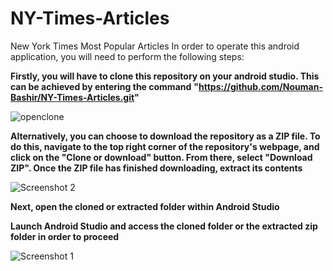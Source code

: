 # NY-Times-Articles
New York Times Most Popular Articles
In order to operate this android application, you will need to perform the following steps:


**Firstly, you will have to clone this repository on your android studio. This can be achieved by entering the command**
**"https://github.com/Nouman-Bashir/NY-Times-Articles.git"**

![openclone](https://user-images.githubusercontent.com/100478213/235368883-b96a100b-c4ab-40a8-9e92-b471a9110a4c.jpg)


**Alternatively, you can choose to download the repository as a ZIP file. To do this, navigate to the top right corner of the repository's webpage, and click on the "Clone or download" button. From there, select "Download ZIP". Once the ZIP file has finished downloading, extract its contents**

![Screenshot 2](https://user-images.githubusercontent.com/100478213/235368914-3dfbf586-e6bd-4f2e-9b38-eb7a28ac2396.jpg)



**Next, open the cloned or extracted folder within Android Studio**

**Launch Android Studio and access the cloned folder or the extracted zip folder in order to proceed**

![Screenshot 1](https://user-images.githubusercontent.com/100478213/235368266-510635b8-2cde-4521-ad1d-a733707e1859.jpg)





